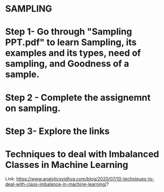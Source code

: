 # **SAMPLING**
# **Step 1- Go through "Sampling PPT.pdf" to learn Sampling, its examples and its types, need of sampling, and Goodness of a sample.**
# **Step 2 - Complete the assignemnt on sampling.**
# **Step 3- Explore the links**
# **Techniques to deal with Imbalanced Classes in Machine Learning**
Link: https://www.analyticsvidhya.com/blog/2020/07/10-techniques-to-deal-with-class-imbalance-in-machine-learning/?
